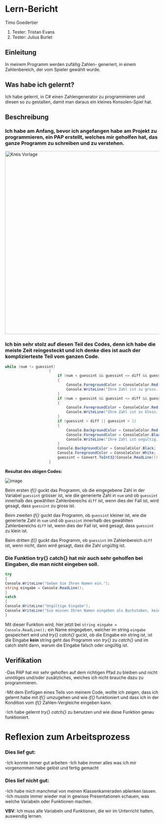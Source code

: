 # Lern-Bericht
Timo Goedertier
  1. Tester: Tristan Evans
  2. Tester: Julius Burlet

## Einleitung

In meinem Programm werden zufällig Zahlen- generiert, in einem Zahlenbereich, der vom Spieler gewählt wurde. 

## Was habe ich gelernt?

Ich habe gelernt, in C# einen Zahlengenerator zu programmieren und diesen so zu gestalten, damit man daraus ein kleines Konsolen-Spiel hat.

## Beschreibung

### Ich habe am Anfang, bevor ich angefangen habe am Projekt zu programmieren, ein PAP erstellt, welches mir geholfen hat, das ganze Programm zu schreiben und zu verstehen.

<img src="https://user-images.githubusercontent.com/110891995/186114469-ca121daf-4013-4dfc-82f9-98bb753c76b5.png" alt="Kreis Vorlage" width="600"/>

### Ich bin sehr stolz auf diesen Teil des Codes, denn ich habe die meiste Zeit reingesteckt und ich denke dies ist auch der komplizierteste Teil vom ganzen Code.

```c#
while (num != guessint)
                    {
                        if (num < guessint && guessint <= diff && guessint >= 1)
                        {
                            Console.ForegroundColor = ConsoleColor.Red;
                            Console.WriteLine("Ihre Zahl ist zu gross. ");
                        }
                        if (num > guessint && guessint <= diff && guessint >= 1)
                        {
                            Console.ForegroundColor = ConsoleColor.Red;
                            Console.WriteLine("Ihre Zahl ist zu klein. ");
                        }
                        if (guessint > diff || guessint < 1) 
                        {
                            Console.BackgroundColor = ConsoleColor.Red;
                            Console.ForegroundColor = ConsoleColor.Black;
                            Console.WriteLine("Ihre Zahl ist ungültig. Bitte geben Sie eine gültige Zahl ein. ");
                        }
                        Console.BackgroundColor = ConsoleColor.Black;
                        Console.ForegroundColor = ConsoleColor.White;
                        guessint = Convert.ToInt32(Console.ReadLine());
                    }
```

**Resultat des obigen Codes:**

![image](https://user-images.githubusercontent.com/110891995/189850044-0b970712-af6f-4b22-bbf2-c219761c3cbc.png)

Beim ersten *if{}* guckt das Programm, ob die eingegebene Zahl in der Variabel ``guessint`` grösser ist, wie die generierte Zahl in ``num`` und ob ``guessint`` innerhalb des gewählten Zahlenbereichs ``diff`` ist, wenn dies der Fall ist, wird gesagt, dass ``guessint`` zu gross ist.

Beim zweiten *if{}* guckt das Programm, ob ``guessint`` kleiner ist, wie die generierte Zahl in ``num`` und ob ``guessint`` innerhalb des gewählten Zahlenbereichs ``diff`` ist, wenn dies der Fall ist, wird gesagt, dass ``guessint`` zu klein ist.

Beim dritten *if{}* guckt das Programm, ob ``guessint`` im Zahlenbereich ``diff`` ist, wenn nicht, dann wird gesagt, dass die Zahl ungültig ist.


### Die Funktion try{} catch{} hat mir auch sehr geholfen bei Eingaben, die man nicht eingeben soll.
```c#
try
{
Console.WriteLine("Geben Sie Ihren Namen ein.");
string eingabe = Console.ReadLine();
}
catch
{
Console.WriteLine("Ungültige Eingabe");
Console.WriteLine("Sie müssen Ihren Namen eingeben als Buchstaben, keine anderen Charakter.");
}
```
Mit dieser Funktion wird, hier jetzt bei ``string eingabe = Console.ReadLine();`` ein Name eingegeben, welcher im string ``eingabe`` gespeichert wird und *try{} catch{}* guckt, ob die Eingabe ein string ist, ist die Eingabe **kein** string geht das Programm von *try{}* zu *catch{}* und im catch steht dann, warum die Eingabe falsch oder ungültig ist.

## Verifikation

-Das PAP hat mir sehr geholfen auf dem richtigen Pfad zu bleiben und nicht unnötiges und/oder zusätzliches, welches ich nicht brauche dazu zu programmieren.

-Mit dem Einfügen eines Teils von meinem Code, wollte ich zeigen, dass ich gelernt habe mit *if{}* umzugehen und wie *if{}* funktioniert und dass ich in der Kondition vom *if{}* Zahlen-Vergleiche eingeben kann.

-Ich habe gelernt *try{} catch{}* zu benutzen und wie diese Funktion genau funktioniert.

# Reflexion zum Arbeitsprozess

### Dies lief gut:
-Ich konnte immer gut arbeiten
-Ich habe immer alles was ich mir vorgenommen habe gelöst und fertig gemacht

### Dies lief nicht gut:
-Ich habe mich manchmal von meinen Klassenkameraden ablenken lassen.
-Ich musste immer wieder mal in gewisse Presentationen schauen, was welche Variabeln oder Funktionen machen.

**VBV**: Ich muss alle Variabeln und Funktionen, die wir im Unterricht hatten, auswendig lernen.
